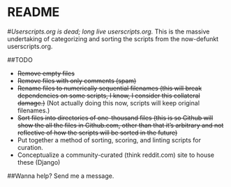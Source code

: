 README
======
#*Userscripts.org is dead; long live userscripts.org.*
This is the massive undertaking of categorizing and sorting the scripts from the now-defunkt userscripts.org.

##TODO
+ ~~Remove empty files~~
+ ~~Remove files with only comments (spam)~~
+ ~~Rename files to numerically sequential filenames (this will break dependencies on some scripts, I know, I consider this collateral damage.)~~ (Not actually doing this now, scripts will keep original filenames.)
+ ~~Sort files into directories of one-thousand files (this is so Github will show the all the files in Github.com, other than that it’s arbitrary and not reflective of how the scripts will be sorted in the future)~~
+ Put together a method of sorting, scoring, and linting scripts for curation.
+ Conceptualize a community-curated (think reddit.com) site to house these (Django)

##Wanna help?
Send me a message.
